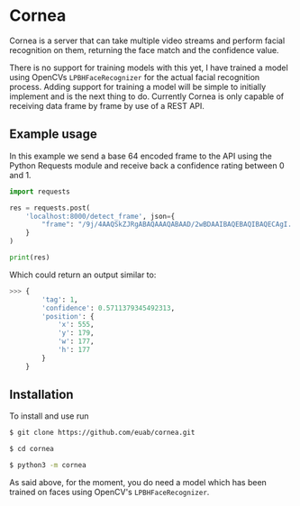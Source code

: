 # Cornea
Cornea is a server that can take multiple video streams and perform facial
recognition on them, returning the face match and the confidence value.

There is no support for training models with this yet, I have trained a model
using OpenCVs `LPBHFaceRecognizer`
for the actual facial recognition process. Adding support for training a model
will be simple to initially implement and is the next thing to do.
Currently Cornea is only capable of receiving data frame by frame by use of a
REST API.

## Example usage
In this example we send a base 64 encoded frame to the API using the Python
Requests module and receive back a confidence rating between 0 and 1.

```py
import requests

res = requests.post(
    'localhost:8000/detect_frame', json={
        "frame": "/9j/4AAQSkZJRgABAQAAAQABAAD/2wBDAAIBAQEBAQIBAQECAgI..."
    }
)

print(res)
```
Which could return an output similar to:
```py
>>> {
        'tag': 1,
        'confidence': 0.5711379345492313,
        'position': {
            'x': 555,
            'y': 179,
            'w': 177,
            'h': 177
        }
    }
```

## Installation
To install and use run
```bash
$ git clone https://github.com/euab/cornea.git
```
```bash
$ cd cornea
```
```bash
$ python3 -m cornea
```
As said above, for the moment, you do need a model which has been trained
on faces using OpenCV's `LPBHFaceRecognizer`.
